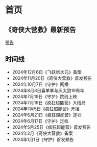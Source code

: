 # 首页
## 《奇侠大营救》最新预告
[预告](//player.bilibili.com/player.html?isOutside=true&aid=113639147179748&bvid=BV1hXq8YzEx8&cid=27303676236&p=1 ':include')
## 时间线
- 2024年12月6日《飞跃新次元》备案
- 2024年11月20日《奇侠大营救》首发预告
- 2024年10月7日《守护》网播
- 2024年8月3日喜羊羊与灰太狼19周年
- 2024年7月19日《守护》院线上映
- 2024年7月19日《疯狂超能营》大结局
- 2024年7月5日《疯狂超能营》开播
- 2024年6月21日《疯狂超能营》定档
- 2024年6月17日《守护》定档
- 2024年5月25日《疯狂超能营》首发预告
- 2024年2月《奇侠大营救》备案
- 2024年1月1日《守护》首发预告